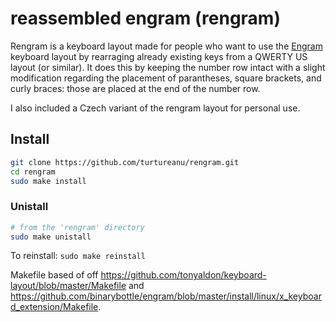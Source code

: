 # **r**eassembled **engram** (rengram)

Rengram is a keyboard layout made for people who want to use the [Engram](https://engram.dev/) keyboard layout by rearraging already existing keys from a QWERTY US layout (or similar). It does this by keeping the number row intact with a slight modification regarding the placement of parantheses, square brackets, and curly braces: those are placed at the end of the number row.

I also included a Czech variant of the rengram layout for personal use.

## Install
```bash
git clone https://github.com/turtureanu/rengram.git
cd rengram
sudo make install
```

### Unistall
```bash
# from the 'rengram' directory
sudo make unistall
```

To reinstall: `sudo make reinstall`

Makefile based of off https://github.com/tonyaldon/keyboard-layout/blob/master/Makefile and https://github.com/binarybottle/engram/blob/master/install/linux/x_keyboard_extension/Makefile.
